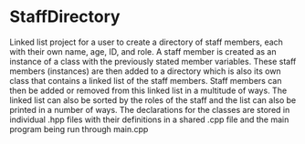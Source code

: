 # StaffDirectory

Linked list project for a user to create a directory of staff members, each with their own name, age, ID, and role. A staff member is created as an instance of a class with the previously stated member variables. These staff members (instances) are then added to a directory which is also its own class that contains a linked list of the staff members. Staff members can then be added or removed from this linked list in a multitude of ways. The linked list can also be sorted by the roles of the staff and the list can also be printed in a number of ways. The declarations for the classes are stored in individual .hpp files with their definitions in a shared .cpp file and the main program being run through main.cpp
